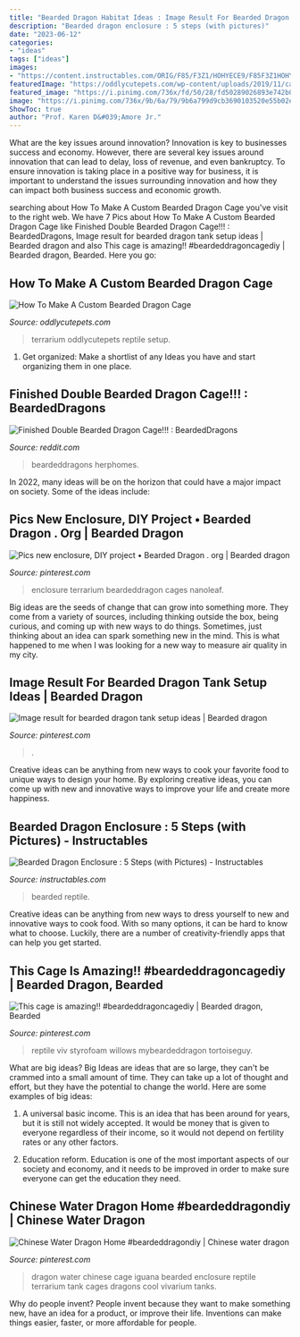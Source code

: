 ```yaml
---
title: "Bearded Dragon Habitat Ideas : Image Result For Bearded Dragon Tank Setup Ideas"
description: "Bearded dragon enclosure : 5 steps (with pictures)"
date: "2023-06-12"
categories:
- "ideas"
tags: ["ideas"]
images:
- "https://content.instructables.com/ORIG/F85/F3Z1/HOHYECE9/F85F3Z1HOHYECE9.jpg?frame=1"
featuredImage: "https://oddlycutepets.com/wp-content/uploads/2019/11/canva-photo-editor-6.png"
featured_image: "https://i.pinimg.com/736x/fd/50/28/fd50289026893e742b02e9089280b8e1.jpg"
image: "https://i.pinimg.com/736x/9b/6a/79/9b6a799d9cb3690103520e55b02e6916.jpg"
ShowToc: true
author: "Prof. Karen D&#039;Amore Jr."
---
```



What are the key issues around innovation?
Innovation is key to businesses success and economy. However, there are several key issues around innovation that can lead to delay, loss of revenue, and even bankruptcy. To ensure innovation is taking place in a positive way for business, it is important to understand the issues surrounding innovation and how they can impact both business success and economic growth.

	

		
searching about How To Make A Custom Bearded Dragon Cage you've visit to the right web. We have 7 Pics about How To Make A Custom Bearded Dragon Cage like Finished Double Bearded Dragon Cage!!! : BeardedDragons, Image result for bearded dragon tank setup ideas | Bearded dragon and also This cage is amazing!! #beardeddragoncagediy | Bearded dragon, Bearded. Here you go:
		
    
## How To Make A Custom Bearded Dragon Cage

<img loading=lazy src="https://oddlycutepets.com/wp-content/uploads/2019/11/canva-photo-editor-6.png" onerror="this.onerror=null;this.src='https://tse2.mm.bing.net/th?id=OIP.A7TpibSHi8Q_05RPTuN2LAHaE8&amp;pid=15.1';" alt="How To Make A Custom Bearded Dragon Cage">

_Source: oddlycutepets.com_

>terrarium oddlycutepets reptile setup. 

	

1. Get organized: Make a shortlist of any Ideas you have and start organizing them in one place.

    
## Finished Double Bearded Dragon Cage!!! : BeardedDragons

<img loading=lazy src="https://preview.redd.it/zyjxgpmmy3051.jpg?auto=webp&amp;s=4002957936915e00b94b9d67d0718c00dda400c9" onerror="this.onerror=null;this.src='https://tse4.mm.bing.net/th?id=OIP.OwKgKHKvQaIecco9yL-5XQHaJ4&amp;pid=15.1';" alt="Finished Double Bearded Dragon Cage!!! : BeardedDragons">

_Source: reddit.com_

>beardeddragons herphomes. 

	

In 2022, many ideas will be on the horizon that could have a major impact on society. Some of the ideas include: 

    
## Pics New Enclosure, DIY Project • Bearded Dragon . Org | Bearded Dragon

<img loading=lazy src="https://i.pinimg.com/736x/ae/67/6d/ae676df41c2bee97a119d718606e3bdb.jpg" onerror="this.onerror=null;this.src='https://tse4.mm.bing.net/th?id=OIP.FwZfg6xOsP-Y_3won5oEQgAAAA&amp;pid=15.1';" alt="Pics new enclosure, DIY project • Bearded Dragon . org | Bearded dragon">

_Source: pinterest.com_

>enclosure terrarium beardeddragon cages nanoleaf. 

	

Big ideas are the seeds of change that can grow into something more. They come from a variety of sources, including thinking outside the box, being curious, and coming up with new ways to do things. Sometimes, just thinking about an idea can spark something new in the mind. This is what happened to me when I was looking for a new way to measure air quality in my city.

    
## Image Result For Bearded Dragon Tank Setup Ideas | Bearded Dragon

<img loading=lazy src="https://i.pinimg.com/736x/18/95/1f/18951fd5fbffaf17cc6a4ad2d425155c.jpg" onerror="this.onerror=null;this.src='https://tse2.mm.bing.net/th?id=OIP.y_o4bSJuTbTENSuPOxQT4AHaEK&amp;pid=15.1';" alt="Image result for bearded dragon tank setup ideas | Bearded dragon">

_Source: pinterest.com_

>. 

	

Creative ideas can be anything from new ways to cook your favorite food to unique ways to design your home. By exploring creative ideas, you can come up with new and innovative ways to improve your life and create more happiness.

    
## Bearded Dragon Enclosure : 5 Steps (with Pictures) - Instructables

<img loading=lazy src="https://content.instructables.com/ORIG/F85/F3Z1/HOHYECE9/F85F3Z1HOHYECE9.jpg?frame=1" onerror="this.onerror=null;this.src='https://tse3.mm.bing.net/th?id=OIP.Pg2mlYK5rkYs5aR7DovHSAHaE8&amp;pid=15.1';" alt="Bearded Dragon Enclosure : 5 Steps (with Pictures) - Instructables">

_Source: instructables.com_

>bearded reptile. 

	

Creative ideas can be anything from new ways to dress yourself to new and innovative ways to cook food. With so many options, it can be hard to know what to choose. Luckily, there are a number of creativity-friendly apps that can help you get started.

    
## This Cage Is Amazing!! #beardeddragoncagediy | Bearded Dragon, Bearded

<img loading=lazy src="https://i.pinimg.com/736x/9b/6a/79/9b6a799d9cb3690103520e55b02e6916.jpg" onerror="this.onerror=null;this.src='https://tse2.mm.bing.net/th?id=OIP.1UQdYeMeWYta5yDIiOmpKQHaJ3&amp;pid=15.1';" alt="This cage is amazing!! #beardeddragoncagediy | Bearded dragon, Bearded">

_Source: pinterest.com_

>reptile viv styrofoam willows mybeardeddragon tortoiseguy. 

	

What are big ideas?
Big Ideas are ideas that are so large, they can't be crammed into a small amount of time. They can take up a lot of thought and effort, but they have the potential to change the world. Here are some examples of big ideas:
1. A universal basic income. This is an idea that has been around for years, but it is still not widely accepted. It would be money that is given to everyone regardless of their income, so it would not depend on fertility rates or any other factors.

2. Education reform. Education is one of the most important aspects of our society and economy, and it needs to be improved in order to make sure everyone can get the education they need.

    
## Chinese Water Dragon Home #beardeddragondiy | Chinese Water Dragon

<img loading=lazy src="https://i.pinimg.com/736x/fd/50/28/fd50289026893e742b02e9089280b8e1.jpg" onerror="this.onerror=null;this.src='https://tse3.mm.bing.net/th?id=OIP.MOEbDEIpaH6w_Wu5LrvCWwHaJ4&amp;pid=15.1';" alt="Chinese Water Dragon Home #beardeddragondiy | Chinese water dragon">

_Source: pinterest.com_

>dragon water chinese cage iguana bearded enclosure reptile terrarium tank cages dragons cool vivarium tanks. 

	

Why do people invent?
People invent because they want to make something new, have an idea for a product, or improve their life. Inventions can make things easier, faster, or more affordable for people.


